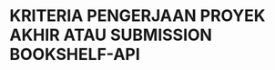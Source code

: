 # KRITERIA PENGERJAAN PROYEK AKHIR ATAU SUBMISSION BOOKSHELF-API
<style text-align="justify";>Berikut ini adalah kriteria atau ketentuan - ketentuan yang harus dilakukan saat mengerjakan submission ini. Jika tidak mengikutinya, maka dapat dipastikan bahwa program yang telah dibuat atau project yang telah dibuat akan ditolak oleh tim Dicoding Indonesia. Untuk itu, Perhatikanlah setiap ketentuan yang ada agar mendapatkan nilai yang maksimal. <br/>


## Kriteria 1: Aplikasi menggunakan port 9000
Aplikasi yang Anda buat harus menggunakan port 9000. Jika komputer yang Anda gunakan untuk membuat submission tidak bisa memakai port 9000,  buatlah submission dengan port lain, lalu ketika submission hendak dikirimkan silakan ganti portnya ke 9000.

## Kriteria 2: Aplikasi dijalankan dengan perintah npm run start
Aplikasi yang Anda buat harus memiliki runner script start. Cara membuatnya, Anda tambahkan properti start ke dalam properti scripts pada package.json seperti berikut:<br/>
```javascript
{
  "name": "submission",
  ...
  "scripts": {
    "start": "node src/server.js",
  }
}
``` 

Pastikan aplikasi tidak dijalankan dengan menggunakan nodemon. Jika Anda ingin menggunakan nodemon dalam proses development, masukkan nodemon kedalam runner script lain, contohnya: <br/>
```javascript
{
  "name": "submission",
  ...
  "scripts": {
    "start": "node src/server.js",
    "start-dev": "nodemon src/server.js",
  }
}
``` 
## Kriteri 3: API dapat menyimpan buku
API yang Anda buat harus dapat menyimpan buku melalui route: <br/>
Method: POST <br/>
URL : /books <br/>
Body Request: <br/>
```javascript
{
    "name": string,
    "year": number,
    "author": string,
    "summary": string,
    "publisher": string,
    "pageCount": number,
    "readPage": number,
    "reading": boolean
}
```
Objek buku yang disimpan pada server harus memiliki struktur seperti contoh di bawah ini: <br/>
```javascript
{
    "id": "Qbax5Oy7L8WKf74l",
    "name": "Buku A",
    "year": 2010,
    "author": "John Doe",
    "summary": "Lorem ipsum dolor sit amet",
    "publisher": "Dicoding Indonesia",
    "pageCount": 100,
    "readPage": 25,
    "finished": false,
    "reading": false,
    "insertedAt": "2021-03-04T09:11:44.598Z",
    "updatedAt": "2021-03-04T09:11:44.598Z"
}
```
- Properti yang ditebalkan diolah dan didapatkan di sisi server. Berikut penjelasannya: <br/>
    - id : nilai id haruslah unik. Untuk membuat nilai unik, Anda bisa memanfaatkan nanoid. <br/>
    - finished : merupakan properti boolean yang menjelaskan apakah buku telah selesai dibaca atau belum. Nilai finished didapatkan dari observasi pageCount === readPage. <br/>
    - insertedAt : merupakan properti yang menampung tanggal dimasukkannya buku. Anda bisa gunakan new Date().toISOString() untuk menghasilkan nilainya. <br/>
    - updatedAt : merupakan properti yang menampung tanggal diperbarui buku. Ketika buku baru dimasukkan, berikan nilai properti ini sama dengan insertedAt. <br/>

- Server harus merespons gagal bila: <br/>
  - Client tidak melampirkan properti namepada request body. Bila hal ini terjadi, maka server akan merespons dengan: <br/>
    - Status Code : 400 <br/>
    - Response Body: <br/>
      ```javascript
      {
        "status": "fail",
        "message": "Gagal menambahkan buku. Mohon isi nama buku"
      }
      ```

- Client melampirkan nilai properti readPage yang lebih besar dari nilai properti pageCount. Bila hal ini terjadi, maka server akan merespons dengan: <br/>
  - Status Code : 400 <br/>
  - Response Body: <br/>
    ```javascript
    {
      "status": "fail",
      "message": "Gagal menambahkan buku. readPage tidak boleh lebih besar dari pageCount"
    }
    ```

- Bila buku berhasil dimasukkan, server harus mengembalikan respons dengan: <br/>
  - Status Code : 201 <br/>
  - Response Body: <br/>
    ```javascript
    {
      "status": "success",
      "message": "Buku berhasil ditambahkan",
      "data": {
        "bookId": "1L7ZtDUFeGs7VlEt"
      }
    }
    ```

## Kriteria 4: API dapat menampilkan seluruh buku
API yang Anda buat harus dapat menampilkan seluruh buku yang disimpan melalui route:<br/>
  - Method : GET
  - URL: /books

Server harus mengembalikan respons dengan: <br/>
  - Status Code : 200<br/>
  - Response Body: <br/>
    ```javascript
    {
      "status": "success",
      "data": {
        "books": [
        {
          "id": "Qbax5Oy7L8WKf74l",
          "name": "Buku A",
           "publisher": "Dicoding Indonesia"
        },
        {
          "id": "1L7ZtDUFeGs7VlEt",
          "name": "Buku B",
          "publisher": "Dicoding Indonesia"
        },
        {
          "id": "K8DZbfI-t3LrY7lD",
          "name": "Buku C",
          "publisher": "Dicoding Indonesia"
        }
        ]
      }
    }
    ```
Jika **belum** terdapat buku yang dimasukkan, _server_ bisa merespons dengan _array_ books kosong.<br/>
```javascript
{
    "status": "success",
    "data": {
        "books": []
    }
}
```

## Kriteria 5 : API dapat menampilkan detail buku
API yang Anda buat harus dapat menampilkan seluruh buku yang disimpan melalui route:<br/>
- Method : GET<br/>
- URL: /books/{bookId}<br/>
Bila buku dengan id yang dilampirkan oleh client tidak ditemukan, maka server harus mengembalikan respons dengan:<br/>
- Status Code : 404 <br/>
- Response Body: <br/>
  ```javascript
  {
    "status": "fail",
    "message": "Buku tidak ditemukan"
  }
  ```
  
Bila buku dengan id yang dilampirkan ditemukan, maka server harus mengembalikan respons dengan: <br/>
- Status Code : 200 <br/>
- Response Body:<br/>
  ```javascript
  {
    "status": "success",
    "data": {
      "book": {
            "id": "aWZBUW3JN_VBE-9I",
            "name": "Buku A Revisi",
            "year": 2011,
            "author": "Jane Doe",
            "summary": "Lorem Dolor sit Amet",
            "publisher": "Dicoding",
            "pageCount": 200,
            "readPage": 26,
            "finished": false,
            "reading": false,
            "insertedAt": "2021-03-05T06:14:28.930Z",
            "updatedAt": "2021-03-05T06:14:30.718Z"
      }
    }
  }
  ```

## Kriteria 6 : API dapat mengubah data buku
API yang Anda buat harus dapat mengubah data buku berdasarkan id melalui route:<br/>
- Method : PUT <br/>
- URL : /books/{bookId} <br/>
- Body Request: <br/>
  ```javascript
  {
    "name": string,
    "year": number,
    "author": string,
    "summary": string,
    "publisher": string,
    "pageCount": number,
    "readPage": number,
    "reading": boolean
  }
  ```
Server harus merespons gagal bila: <br/>
<style/>
